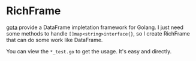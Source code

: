 # RichFrame

[gota](https://github.com/go-gota/gota) provide a DataFrame impletation framework for Golang.
I just need some methods to handle `[]map<string>interface{}`, so I create RichFrame that can
do some work like DataFrame.

You can view the `*_test.go` to get the usage. It's easy and directly.